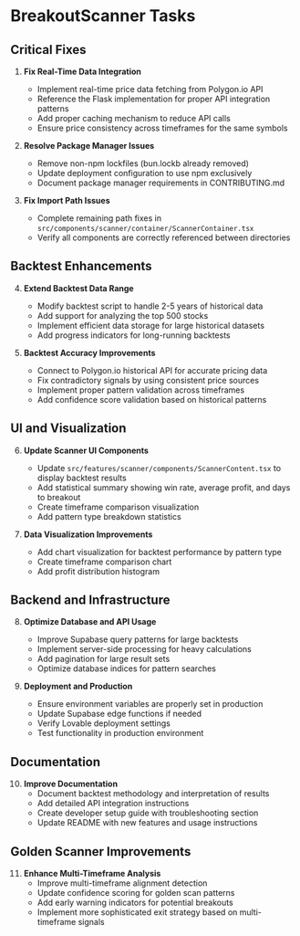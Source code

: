 # BreakoutScanner Tasks

## Critical Fixes

1. **Fix Real-Time Data Integration**
   - Implement real-time price data fetching from Polygon.io API
   - Reference the Flask implementation for proper API integration patterns
   - Add proper caching mechanism to reduce API calls
   - Ensure price consistency across timeframes for the same symbols

2. **Resolve Package Manager Issues**
   - Remove non-npm lockfiles (bun.lockb already removed)
   - Update deployment configuration to use npm exclusively
   - Document package manager requirements in CONTRIBUTING.md

3. **Fix Import Path Issues**
   - Complete remaining path fixes in `src/components/scanner/container/ScannerContainer.tsx`
   - Verify all components are correctly referenced between directories

## Backtest Enhancements

4. **Extend Backtest Data Range**
   - Modify backtest script to handle 2-5 years of historical data
   - Add support for analyzing the top 500 stocks
   - Implement efficient data storage for large historical datasets
   - Add progress indicators for long-running backtests

5. **Backtest Accuracy Improvements**
   - Connect to Polygon.io historical API for accurate pricing data
   - Fix contradictory signals by using consistent price sources
   - Implement proper pattern validation across timeframes
   - Add confidence score validation based on historical patterns

## UI and Visualization

6. **Update Scanner UI Components**
   - Update `src/features/scanner/components/ScannerContent.tsx` to display backtest results
   - Add statistical summary showing win rate, average profit, and days to breakout
   - Create timeframe comparison visualization
   - Add pattern type breakdown statistics

7. **Data Visualization Improvements**
   - Add chart visualization for backtest performance by pattern type
   - Create timeframe comparison chart
   - Add profit distribution histogram

## Backend and Infrastructure

8. **Optimize Database and API Usage**
   - Improve Supabase query patterns for large backtests
   - Implement server-side processing for heavy calculations
   - Add pagination for large result sets
   - Optimize database indices for pattern searches

9. **Deployment and Production**
   - Ensure environment variables are properly set in production
   - Update Supabase edge functions if needed
   - Verify Lovable deployment settings
   - Test functionality in production environment

## Documentation

10. **Improve Documentation**
    - Document backtest methodology and interpretation of results
    - Add detailed API integration instructions
    - Create developer setup guide with troubleshooting section
    - Update README with new features and usage instructions

## Golden Scanner Improvements

11. **Enhance Multi-Timeframe Analysis**
    - Improve multi-timeframe alignment detection
    - Update confidence scoring for golden scan patterns
    - Add early warning indicators for potential breakouts
    - Implement more sophisticated exit strategy based on multi-timeframe signals 